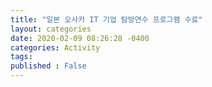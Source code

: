 ```yaml
---
title: "일본 오사카 IT 기업 탐방연수 프로그램 수료"
layout: categories
date: 2020-02-09 08:26:28 -0400
categories: Activity
tags: 
published : False
---
```


